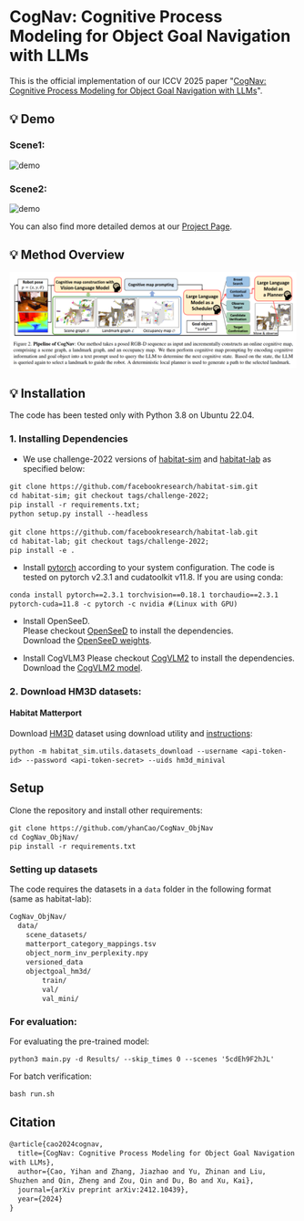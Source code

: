 # CogNav: Cognitive Process Modeling for Object Goal Navigation with LLMs
<!-- ### [Paper](https://arxiv.org/abs/2412.10439) | [Project Page](https://yhancao.github.io/CogNav/)  -->

<!-- > Yihan Cao*, [Jiazhao Zhang](https://jzhzhang.github.io/)\*, Zhinan Yu, Shuzhen Liu, [Zheng Qin](https://scholar.google.cl/citations?user=DnHBAN0AAAAJ&hl=zh-CN/), [Qin Zou](https://scholar.google.com.hk/citations?hl=en&user=dJ8izFAAAAAJ&view_op=list_works&sortby=pubdate/), [Bo Du](https://scholar.google.com/citations?user=Shy1gnMAAAAJ&hl=zh-CN/), [Kai Xu](https://kevinkaixu.net/)$^\dagger$  
> \* Equal contribution, $\dagger$  Corresponding author -->

<!-- CogNav is an effective cognitive process modeling for ObjectNav via exploiting the commonsense and spatial reasoning capability of LLMs by online constructing a heterogeneous cognitive map representation.  
Our method is a <b>zero-shot</b> framework, that can be directly applied to different kinds of scenes and categories <b>without training</b>. -->
This is the official implementation of our ICCV 2025 paper "[CogNav: Cognitive Process Modeling for Object Goal Navigation with LLMs](https://arxiv.org/abs/2412.10439)".

## :bulb: Demo
### Scene1:
![demo](./assets/demo1.gif)

### Scene2:
![demo](./assets/demo2.gif)

You can also find more detailed demos at our [Project Page](https://yhancao.github.io/CogNav/).


## :bulb: Method Overview 

![overview](./assets/pipeline.png)  

## :bulb: Installation

The code has been tested only with Python 3.8 on Ubuntu 22.04.

### 1. Installing Dependencies
- We use challenge-2022 versions of [habitat-sim](https://github.com/facebookresearch/habitat-sim) and [habitat-lab](https://github.com/facebookresearch/habitat-lab) as specified below:

```
git clone https://github.com/facebookresearch/habitat-sim.git
cd habitat-sim; git checkout tags/challenge-2022; 
pip install -r requirements.txt; 
python setup.py install --headless

git clone https://github.com/facebookresearch/habitat-lab.git
cd habitat-lab; git checkout tags/challenge-2022; 
pip install -e .
```

- Install [pytorch](https://pytorch.org/) according to your system configuration. The code is tested on pytorch v2.3.1 and cudatoolkit v11.8. If you are using conda:
```
conda install pytorch==2.3.1 torchvision==0.18.1 torchaudio==2.3.1 pytorch-cuda=11.8 -c pytorch -c nvidia #(Linux with GPU)
```

- Install OpenSeeD.  
Please checkout [OpenSeeD](https://github.com/facebookresearch/detectron2/) to install the dependencies.  
Download the [OpenSeeD weights](https://github.com/IDEA-Research/OpenSeeD/releases/tag/coco_pano_sota_swinl).

- Install CogVLM3
Please checkout [CogVLM2](https://github.com/THUDM/CogVLM2) to install the dependencies.  
Download the [CogVLM2 model](https://huggingface.co/THUDM/cogvlm2-llama3-chat-19B).

### 2. Download HM3D datasets:

#### Habitat Matterport
Download [HM3D](https://aihabitat.org/datasets/hm3d/) dataset using download utility and [instructions](https://github.com/facebookresearch/habitat-sim/blob/089f6a41474f5470ca10222197c23693eef3a001/datasets/HM3D.md):
```
python -m habitat_sim.utils.datasets_download --username <api-token-id> --password <api-token-secret> --uids hm3d_minival
```



## Setup
Clone the repository and install other requirements:
```
git clone https://github.com/yhanCao/CogNav_ObjNav
cd CogNav_ObjNav/
pip install -r requirements.txt
```

### Setting up datasets
The code requires the datasets in a `data` folder in the following format (same as habitat-lab):
```
CogNav_ObjNav/
  data/
    scene_datasets/
    matterport_category_mappings.tsv
    object_norm_inv_perplexity.npy
    versioned_data
    objectgoal_hm3d/
        train/
        val/
        val_mini/
```


### For evaluation: 
For evaluating the pre-trained model:
```
python3 main.py -d Results/ --skip_times 0 --scenes '5cdEh9F2hJL'
```
For batch verification:  
```
bash run.sh
```
## Citation
```
@article{cao2024cognav,
  title={CogNav: Cognitive Process Modeling for Object Goal Navigation with LLMs},
  author={Cao, Yihan and Zhang, Jiazhao and Yu, Zhinan and Liu, Shuzhen and Qin, Zheng and Zou, Qin and Du, Bo and Xu, Kai},
  journal={arXiv preprint arXiv:2412.10439},
  year={2024}
}
```
